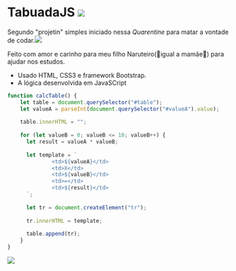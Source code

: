 # TabuadaJS ![](https://img.icons8.com/clouds/50/000000/naruto-sign.png)

Segundo "projetin" simples iniciado nessa *Quarentine* para matar a vontade de codar.![](https://img.icons8.com/color/30/000000/naruto.png)

Feito com amor e carinho para meu filho Naruteiro(:fish_cake:igual a mamãe:ramen:) para ajudar nos estudos.

* Usado HTML, CSS3 e framework Bootstrap.
* A lógica desenvolvida em JavaSCript

``` javaScript
function calcTable() {
    let table = document.querySelector("#table");
    let valueA = parseInt(document.querySelector("#valueA").value);
  
    table.innerHTML = "";
  
    for (let valueB = 0; valueB <= 10; valueB++) {
      let result = valueA * valueB;
  
      let template = `
              <td>${valueA}</td>
              <td>X</td>
              <td>${valueB}</td>
              <td>=</td>
              <td>${result}</td>
      `;
  
      let tr = document.createElement("tr");
  
      tr.innerHTML = template;
  
      table.append(tr);
    }
}
````

![](https://github.com/VivisGaspar/TabuadaJS/blob/master/src/fonts/img/front.JPG)
